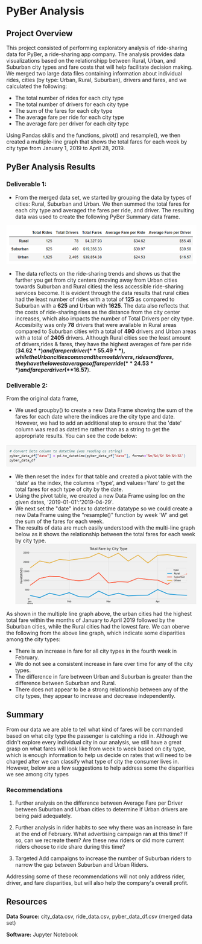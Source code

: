 # PyBer Analysis

## Project Overview

This project consisted of performing exploratory analysis of ride-sharing data for PyBer, a ride-sharing app company. The analysis provides data visualizations based on the relationshipp between Rural, Urban, and Suburban city types and fare costs that will help facilitate decision making. We merged two large data files containing information about individual rides, cities (by type: Urban, Rural, Suburban), drivers and fares, and we calculated the following:

  - The total number of rides for each city type
  - The total number of drivers for each city type
  - The sum of the fares for each city type
  - The average fare per ride for each city type
  - The average fare per driver for each city type

Using Pandas skills and the functions, pivot() and resample(), we then created a multiple-line graph that shows the total fares for each week by city type from January 1, 2019 to April 28, 2019.


## PyBer Analysis Results 
### Deliverable 1:
- From the merged data set, we started by grouping the data by types of cities: Rural, Suburban and Urban. We then summed the total fares for each city type and averaged the fares per ride, and driver. The resulting data was used to create the following PyBer Summary data frame.

![Pyber_Summary](analysis/PyBer_Summary.png)

- The data reflects on the ride-sharing trends and shows us that the further you get from city centers (moving away from Urban cities towards Suburban and Rural cities) the less accessible ride-sharing services become. It is evident through the data results that rural cities had the least number of rides with a total of **125** as compared to Suburban with a **625** and Urban with **1625**. The data also reflects that the costs of ride-sharing rises as the distance from the city center increases, which also impacts the number of Total Drivers per city type. Accesibilty was only **78** drivers that were available in Rural areas compared to Suburban cities with a total of **490** drivers and Urban areas with a total of **2405** drivers. Although Rural cities see the least amount of drivers,rides & fares, they have the highest averages of fare per ride (**$34.62**) and fare per driver (**55.49**), while the Urban cities command the most drivers, rides and fares, they have the lowest averages of fare per ride (**24.53**) and fare per driver (**$16.57**).

### Deliverable 2:
From the original data frame, 
  - We used groupby() to create a new Data Frame showing the sum of the fares for each date where the indices are the city type and date.  However, we had to add an additional step to ensure that the 'date' column was read as datetime rather than as a string to get the appropriate results. You can see the code below:

![PyBer_convert_data_column](analysis/PyBer_convert_data_column.png)

  - We then reset the index for that table and created a pivot table with the 'date' as the index, the columns ='type', and values='fare' to get the total fares for each type of city by the date. 
  - Using the pivot table, we created a new Data Frame using loc on the given dates, '2019-01-01':'2019-04-29'. 
  - We next set the "date" index to datetime datatype so we could create a new Data Frame using the "resample()" function by week 'W' and get the sum of the fares for each week.
- The results of data are much easily understood with the multi-line graph below as it shows the relationship between the total fares for each week by city type. 
	![PyBer_fare_summary](analysis/PyBer_fare_summary.png)

As shown in the multiple line graph above, the urban cities had the highest total fare within the months of January to April 2019 followed by the Suburban cities, while the Rural cities had the lowest fare. We can oberve the following from the above line graph, which indicate some disparities among the city types:
* There is an increase in fare for all city types in the fourth week in February. 
* We do not see a consistent increase in fare over time for any of the city types.
* The difference in fare between Urban and Suburban is greater than the difference between Suburban and Rural.
* There does not appear to be a strong relationship between any of the city types, they appear to increase and decrease independently. 


## Summary 

From our data we are able to tell what kind of fares will be commanded based on what city type the passenger is catching a ride in. Although we didn't explore every individual city in our analysis, we still have a great grasp on what fares will look like from week to week based on city type, which is enough information to help us decide on rates that will need to be charged after we can classify what type of city the consumer lives in. However, below are a few suggestions to help address some the disparities we see among city types

### Recommendations
1. Further analysis on the difference between Average Fare per Driver between Suburban and Urban cities to determine if Urban drivers are being paid adequately.

2. Further analysis in rider habits to see why there was an increase in fare at the end of February. What advertising campaign ran at this time? If so, can we recreate them? Are these new riders or did more current riders choose to ride share during this time?

3. Targeted Add campaigns to increase the number of Suburban riders to narrow the gap between Suburban and Urban Riders.

Addressing some of these recommendations will not only address rider, driver, and fare disparities, but will also help the company's overall profit.

## Resources

**Data Source:** city_data.csv, ride_data.csv, pyber_data_df.csv (merged data set)

**Software:** Jupyter Notebook
